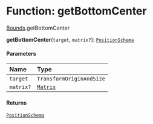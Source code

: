 # Function: getBottomCenter

[Bounds](/en/auto-docs/free-layout-editor/modules/Bounds.md).getBottomCenter

**getBottomCenter**(`target`, `matrix?`): [`PositionSchema`](/en/auto-docs/free-layout-editor/interfaces/PositionSchema.md)

#### Parameters

| Name | Type |
| :------ | :------ |
| `target` | `TransformOriginAndSize` |
| `matrix?` | [`Matrix`](/en/auto-docs/free-layout-editor/classes/Matrix.md) |

#### Returns

[`PositionSchema`](/en/auto-docs/free-layout-editor/interfaces/PositionSchema.md)
